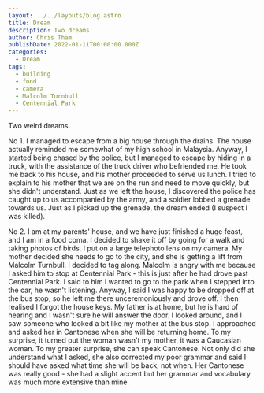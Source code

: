 ```yaml
---
layout: ../../layouts/blog.astro
title: Dream
description: Two dreams
author: Chris Tham
publishDate: 2022-01-11T00:00:00.000Z
categories:
  - Dream
tags:
  - building
  - food
  - camera
  - Malcolm Turnbull
  - Centennial Park
---
```


Two weird dreams.

No 1. I managed to escape from a big house through the drains. The house actually reminded me somewhat of my high school in Malaysia. Anyway, I started being chased by the police, but I managed to escape by hiding in a truck, with the assistance of the truck driver who befriended me. He took me back to his house, and his mother proceeded to serve us lunch. I tried to explain to his mother that we are on the run and need to move quickly, but she didn't understand. Just as we left the house, I discovered the police has caught up to us accompanied by the army, and a soldier lobbed a grenade towards us. Just as I picked up the grenade, the dream ended (I suspect I was killed).

No 2. I am at my parents' house, and we have just finished a huge feast, and I am in a food coma. I decided to shake it off by going for a walk and taking photos of birds. I put on a large telephoto lens on my camera. My mother decided she needs to go to the city, and she is getting a lift from Malcolm Turnbull. I decided to tag along. Malcolm is angry with me because I asked him to stop at Centennial Park - this is just after he had drove past Centennial Park. I said to him I wanted to go to the park when I stepped into the car, he wasn't listening. Anyway, I said I was happy to be dropped off at the bus stop, so he left me there unceremoniously and drove off. I then realised I forgot the house keys. My father is at home, but he is hard of hearing and I wasn't sure he will answer the door. I looked around, and I saw someone who looked a bit like my mother at the bus stop. I approached and asked her in Cantonese when she will be returning home. To my surprise, it turned out the woman wasn't my mother, it was a Caucasian woman. To my greater surprise, she can speak Cantonese. Not only did she understand what I asked, she also corrected my poor grammar and said I should have asked what time she will be back, not when. Her Cantonese was really good - she had a slight accent but her grammar and vocabulary was much more extensive than mine.
